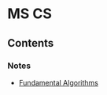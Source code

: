 # MS CS

## Contents
### Notes
- [Fundamental Algorithms](#Courses/Fundamental%20Algorithms/Notes)

